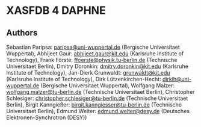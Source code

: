 # XASFDB 4 DAPHNE

## Authors
Sebastian Paripsa: paripsa@uni-wuppertal.de (Bergische Universitaet Wuppertal), 
Abhijeet Gaur: abhijeet.gaur@kit.edu (Karlsruhe Institute of Technology), 
Frank Förste: ffoerste@physik.tu-berlin.de (Technische Universitaet Berlin), 
Dmitry Doronkin: dmitry.doronkin@kit.edu (Karlsruhe Institute of Technology), 
Jan-Dierk Grunwaldt: grunwaldt@kit.edu (Karlsruhe Institute of Technology), 
Dirk Lützenkirchen-Hecht: dirklh@uni-wuppertal.de (Bergische Universitaet Wuppertal), 
Wolfgang Malzer: wolfgang.malzer@tu-berlin.de (Technische Universitaet Berlin), 
Christopher Schlesiger: christopher.schlesiger@tu-berlin.de (Technische Universitaet Berlin), 
Birgit Kanngießer: birgit.kanngiesser@tu-berlin.de (Technische Universitaet Berlin),
Edmund Welter: edmund.welter@desy.de (Deutsches Elektronen-Synchrotron (DESY))
